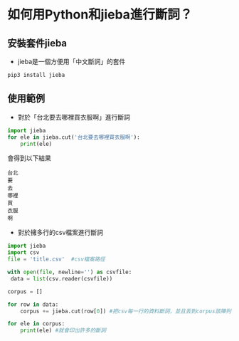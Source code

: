 # 如何用Python和jieba進行斷詞？

## 安裝套件jieba

- jieba是一個方便用「中文斷詞」的套件

```
pip3 install jieba
```

## 使用範例

- 對於「台北要去哪裡買衣服啊」進行斷詞

```python
import jieba
for ele in jieba.cut('台北要去哪裡買衣服啊'):
    print(ele)
```

會得到以下結果

```
台北
要
去
哪裡
買
衣服
啊
```

- 對於擁多行的csv檔案進行斷詞

```py
import jieba
import csv
file = 'title.csv'  #csv檔案路徑 

with open(file, newline='') as csvfile:
 data = list(csv.reader(csvfile))   

corpus = []

for row in data:
    corpus += jieba.cut(row[0]) #把csv每一行的資料斷詞，並且丟到corpus該陣列中

for ele in corpus:
    print(ele) #就會印出許多的斷詞
```